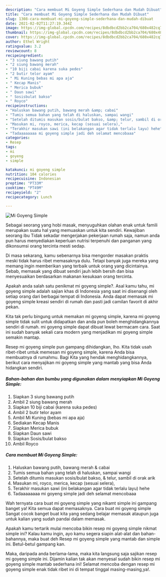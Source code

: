 ```yaml
---
description: "Cara membuat Mi Goyeng Simple Sederhana dan Mudah Dibuat"
title: "Cara membuat Mi Goyeng Simple Sederhana dan Mudah Dibuat"
slug: 1308-cara-membuat-mi-goyeng-simple-sederhana-dan-mudah-dibuat
date: 2021-02-02T11:27:19.344Z
image: https://img-global.cpcdn.com/recipes/8dbdbcd2bb2ca704/680x482cq70/mi-goyeng-simple-foto-resep-utama.jpg
thumbnail: https://img-global.cpcdn.com/recipes/8dbdbcd2bb2ca704/680x482cq70/mi-goyeng-simple-foto-resep-utama.jpg
cover: https://img-global.cpcdn.com/recipes/8dbdbcd2bb2ca704/680x482cq70/mi-goyeng-simple-foto-resep-utama.jpg
author: Ethel Wright
ratingvalue: 3.2
reviewcount: 8
recipeingredient:
- "3 siung bawang putih"
- "2 siung bawang merah"
- "10 biji cabai karena suka pedes"
- "2 butir telor ayam"
- " Mi Kuning bebas mi apa aja"
- " Kecap Manis"
- " Merica bubuk"
- " Daun sawi"
- " Sosisbulat bakso"
- " Royco"
recipeinstructions:
- "Haluskan bawang putih, bawang merah &amp; cabai"
- "Tumis semua bahan yang telah di haluskan, sampai wangi"
- "Setelah ditumis masukan sosis/bulat bakso, &amp; telur, sambil di orak arik"
- "Masukan mi, royco, merica, kecap (sesuai selera),"
- "Terakhir masukan sawi (ini belakangan agar tidak terlalu layu) hehe"
- "Tadaaaaaaaa mi goyeng simple jadi deh selamat mencobaaa"
categories:
- Resep
tags:
- mi
- goyeng
- simple

katakunci: mi goyeng simple 
nutrition: 104 calories
recipecuisine: Indonesian
preptime: "PT33M"
cooktime: "PT49M"
recipeyield: "2"
recipecategory: Lunch

---
```



![Mi Goyeng Simple](https://img-global.cpcdn.com/recipes/8dbdbcd2bb2ca704/680x482cq70/mi-goyeng-simple-foto-resep-utama.jpg)

Sebagai seorang yang hobi masak, menyuguhkan olahan enak untuk famili merupakan suatu hal yang memuaskan untuk kita sendiri. Kewajiban seorang ibu Tidak sekadar mengerjakan pekerjaan rumah saja, namun anda pun harus menyediakan keperluan nutrisi terpenuhi dan panganan yang dikonsumsi orang tercinta mesti sedap.

Di masa  sekarang, kamu sebenarnya bisa mengorder masakan praktis meski tidak harus ribet memasaknya dulu. Tetapi banyak juga mereka yang memang ingin memberikan yang terbaik untuk orang yang dicintainya. Sebab, memasak yang dibuat sendiri jauh lebih bersih dan bisa menyesuaikan berdasarkan makanan kesukaan orang tercinta. 



Apakah anda salah satu penikmat mi goyeng simple?. Asal kamu tahu, mi goyeng simple adalah sajian khas di Indonesia yang saat ini disenangi oleh setiap orang dari berbagai tempat di Indonesia. Anda dapat memasak mi goyeng simple kreasi sendiri di rumah dan pasti jadi camilan favorit di akhir pekan.

Kita tak perlu bingung untuk memakan mi goyeng simple, karena mi goyeng simple tidak sulit untuk didapatkan dan anda pun boleh menghidangkannya sendiri di rumah. mi goyeng simple dapat dibuat lewat bermacam cara. Saat ini sudah banyak sekali cara modern yang menjadikan mi goyeng simple semakin mantap.

Resep mi goyeng simple pun gampang dihidangkan, lho. Kita tidak usah ribet-ribet untuk memesan mi goyeng simple, karena Anda bisa membuatnya di rumahmu. Bagi Kita yang hendak menghidangkannya, berikut cara menyajikan mi goyeng simple yang mantab yang bisa Anda hidangkan sendiri.

<!--inarticleads1-->

##### Bahan-bahan dan bumbu yang digunakan dalam menyiapkan Mi Goyeng Simple:

1. Siapkan 3 siung bawang putih
1. Ambil 2 siung bawang merah
1. Siapkan 10 biji cabai (karena suka pedes)
1. Ambil 2 butir telor ayam
1. Ambil  Mi Kuning (bebas mi apa aja)
1. Sediakan  Kecap Manis
1. Siapkan  Merica bubuk
1. Siapkan  Daun sawi
1. Siapkan  Sosis/bulat bakso
1. Ambil  Royco




<!--inarticleads2-->

##### Cara membuat Mi Goyeng Simple:

1. Haluskan bawang putih, bawang merah &amp; cabai
1. Tumis semua bahan yang telah di haluskan, sampai wangi
1. Setelah ditumis masukan sosis/bulat bakso, &amp; telur, sambil di orak arik
1. Masukan mi, royco, merica, kecap (sesuai selera),
1. Terakhir masukan sawi (ini belakangan agar tidak terlalu layu) hehe
1. Tadaaaaaaaa mi goyeng simple jadi deh selamat mencobaaa




Wah ternyata cara buat mi goyeng simple yang nikamt simple ini gampang banget ya! Kita semua dapat memasaknya. Cara buat mi goyeng simple Sangat cocok banget buat kita yang sedang belajar memasak ataupun juga untuk kalian yang sudah pandai dalam memasak.

Apakah kamu tertarik mulai mencoba bikin resep mi goyeng simple nikmat simple ini? Kalau kamu ingin, ayo kamu segera siapin alat-alat dan bahan-bahannya, maka buat deh Resep mi goyeng simple yang mantab dan simple ini. Betul-betul gampang kan. 

Maka, daripada anda berlama-lama, maka kita langsung saja sajikan resep mi goyeng simple ini. Dijamin kalian tak akan menyesal sudah bikin resep mi goyeng simple mantab sederhana ini! Selamat mencoba dengan resep mi goyeng simple enak tidak ribet ini di tempat tinggal masing-masing,ya!.

